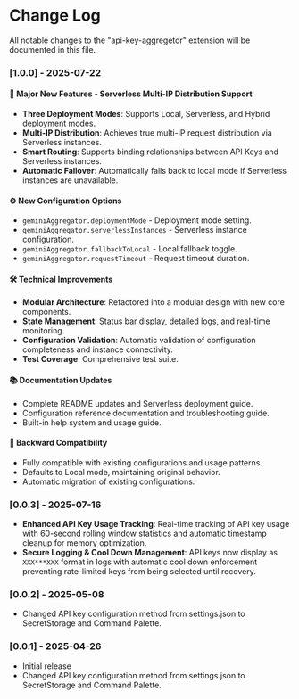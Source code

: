 # Change Log

All notable changes to the "api-key-aggregetor" extension will be documented in this file.




### [1.0.0] - 2025-07-22

#### 🌟 Major New Features - Serverless Multi-IP Distribution Support

- **Three Deployment Modes**: Supports Local, Serverless, and Hybrid deployment modes.
- **Multi-IP Distribution**: Achieves true multi-IP request distribution via Serverless instances.
- **Smart Routing**: Supports binding relationships between API Keys and Serverless instances.
- **Automatic Failover**: Automatically falls back to local mode if Serverless instances are unavailable.

#### ⚙️ New Configuration Options

- `geminiAggregator.deploymentMode` - Deployment mode setting.
- `geminiAggregator.serverlessInstances` - Serverless instance configuration.
- `geminiAggregator.fallbackToLocal` - Local fallback toggle.
- `geminiAggregator.requestTimeout` - Request timeout duration.

#### 🛠️ Technical Improvements

- **Modular Architecture**: Refactored into a modular design with new core components.
- **State Management**: Status bar display, detailed logs, and real-time monitoring.
- **Configuration Validation**: Automatic validation of configuration completeness and instance connectivity.
- **Test Coverage**: Comprehensive test suite.

#### 📚 Documentation Updates

- Complete README updates and Serverless deployment guide.
- Configuration reference documentation and troubleshooting guide.
- Built-in help system and usage guide.

#### 🔄 Backward Compatibility

- Fully compatible with existing configurations and usage patterns.
- Defaults to Local mode, maintaining original behavior.
- Automatic migration of existing configurations.

### [0.0.3] - 2025-07-16
- **Enhanced API Key Usage Tracking**: Real-time tracking of API key usage with 60-second rolling window statistics and automatic timestamp cleanup for memory optimization.
- **Secure Logging & Cool Down Management**: API keys now display as `XXX***XXX` format in logs with automatic cool down enforcement preventing rate-limited keys from being selected until recovery.

### [0.0.2] - 2025-05-08
- Changed API key configuration method from settings.json to SecretStorage and Command Palette.

### [0.0.1] - 2025-04-26
- Initial release
- Changed API key configuration method from settings.json to SecretStorage and Command Palette.